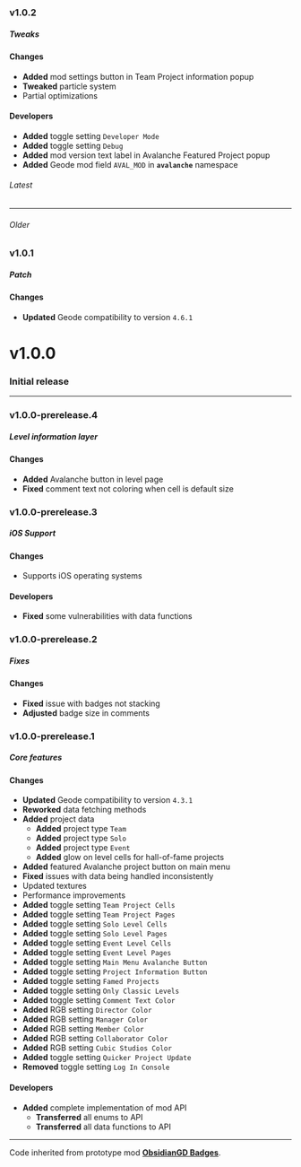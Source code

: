 ### v1.0.2
##### Tweaks

#### Changes
- **Added** mod settings button in Team Project information popup
- **Tweaked** particle system
- Partial optimizations

#### Developers
- **Added** toggle setting `Developer Mode`
- **Added** toggle setting `Debug`
- **Added** mod version text label in Avalanche Featured Project popup
- **Added** Geode mod field `AVAL_MOD` in **`avalanche`** namespace

###### Latest
---
###### Older

### v1.0.1
##### Patch

#### Changes
- **Updated** Geode compatibility to version `4.6.1`

# v1.0.0
### Initial release

---

### v1.0.0-prerelease.4
##### Level information layer

#### Changes
- **Added** Avalanche button in level page
- **Fixed** comment text not coloring when cell is default size

### v1.0.0-prerelease.3
##### iOS Support

#### Changes
- Supports iOS operating systems

#### Developers
- **Fixed** some vulnerabilities with data functions

### v1.0.0-prerelease.2
##### Fixes

#### Changes
- **Fixed** issue with badges not stacking
- **Adjusted** badge size in comments

### v1.0.0-prerelease.1
##### Core features

#### Changes
- **Updated** Geode compatibility to version `4.3.1`
- **Reworked** data fetching methods
- **Added** project data
  - **Added** project type `Team`
  - **Added** project type `Solo`
  - **Added** project type `Event`
  - **Added** glow on level cells for hall-of-fame projects
- **Added** featured Avalanche project button on main menu
- **Fixed** issues with data being handled inconsistently
- Updated textures
- Performance improvements
- **Added** toggle setting `Team Project Cells`
- **Added** toggle setting `Team Project Pages`
- **Added** toggle setting `Solo Level Cells`
- **Added** toggle setting `Solo Level Pages`
- **Added** toggle setting `Event Level Cells`
- **Added** toggle setting `Event Level Pages`
- **Added** toggle setting `Main Menu Avalanche Button`
- **Added** toggle setting `Project Information Button`
- **Added** toggle setting `Famed Projects`
- **Added** toggle setting `Only Classic Levels`
- **Added** toggle setting `Comment Text Color`
- **Added** RGB setting `Director Color`
- **Added** RGB setting `Manager Color`
- **Added** RGB setting `Member Color`
- **Added** RGB setting `Collaborator Color`
- **Added** RGB setting `Cubic Studios Color`
- **Added** toggle setting `Quicker Project Update`
- **Removed** toggle setting `Log In Console`

#### Developers
- **Added** complete implementation of mod API
  - **Transferred** all enums to API
  - **Transferred** all data functions to API

---

Code inherited from prototype mod **[ObsidianGD Badges](https://www.github.com/CubicCommunity/ObsidianGD-Badges/)**.